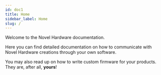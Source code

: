 ```yaml
---
id: doc1
title: Home
sidebar_label: Home
slug: /
---
```


Welcome to the Novel Hardware documentation.

Here you can find detailed documentation on how to communicate with Novel Hardware creations through your own software. 

You may also read up on how to write custom firmware for your products. They are, after all, **yours**!